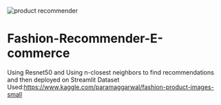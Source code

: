 ![product recommender](https://user-images.githubusercontent.com/61107453/132922772-d0d342fa-70f3-4a1e-b98f-4ee24fad539f.gif)
# Fashion-Recommender-E-commerce
Using Resnet50 and Using n-closest neighbors to find recommendations and then deployed on Streamlit 
Dataset Used:https://www.kaggle.com/paramaggarwal/fashion-product-images-small
